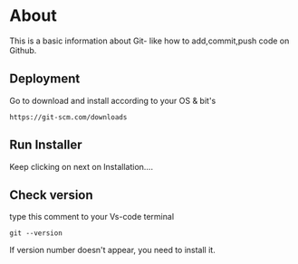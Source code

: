 
# About

This is a basic information about Git- like how to add,commit,push code on Github.



Deployment
-----
Go to download and install according to your OS 
& bit's



    https://git-scm.com/downloads

## Run Installer

Keep clicking on next on Installation....

    
## Check version
type this comment to your Vs-code terminal

    git --version
If version number doesn't appear, you need to install it.
